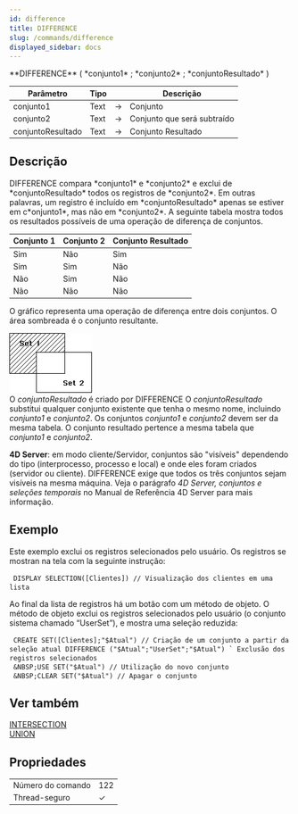 ```yaml
---
id: difference
title: DIFFERENCE
slug: /commands/difference
displayed_sidebar: docs
---
```


<!--REF #_command_.DIFFERENCE.Syntax-->**DIFFERENCE** ( *conjunto1* ; *conjunto2* ; *conjuntoResultado* )<!-- END REF-->
<!--REF #_command_.DIFFERENCE.Params-->
| Parâmetro | Tipo |  | Descrição |
| --- | --- | --- | --- |
| conjunto1 | Text | &#8594;  | Conjunto |
| conjunto2 | Text | &#8594;  | Conjunto que será subtraído |
| conjuntoResultado | Text | &#8594;  | Conjunto Resultado |

<!-- END REF-->

## Descrição 

<!--REF #_command_.DIFFERENCE.Summary-->DIFFERENCE compara *conjunto1* e *conjunto2* e exclui de *conjuntoResultado* todos os registros de *conjunto2*.<!-- END REF--> Em outras palavras, um registro é incluído em *conjuntoResultado* apenas se estiver em c*onjunto1*, mas não em *conjunto2*. A seguinte tabela mostra todos os resultados possíveis de uma operação de diferença de conjuntos.  
  
| **Conjunto** **1** | **Conjunto** **2** | **Conjunto Resultado** |
| ------------------ | ------------------ | ---------------------- |
| Sim                | Não                | Sim                    |
| Sim                | Sim                | Não                    |
| Não                | Sim                | Não                    |
| Não                | Não                | Não                    |

O gráfico representa uma operação de diferença entre dois conjuntos. O área sombreada é o conjunto resultante.  
  
![](../assets/en/commands/pict32936.en.png)  
O *conjuntoResultado* é criado por DIFFERENCE O *conjuntoResultado* substitui qualquer conjunto existente que tenha o mesmo nome, incluindo *conjunto1* e *conjunto2*. Os conjuntos *conjunto1* e *conjunto2* devem ser da mesma tabela. O conjunto resultado pertence a mesma tabela que *conjunto1* e *conjunto2*.  
  
**4D Server**: em modo cliente/Servidor, conjuntos são "visíveis" dependendo do tipo (interprocesso, processo e local) e onde eles foram criados (servidor ou cliente). DIFFERENCE exige que todos os três conjuntos sejam visíveis na mesma máquina. Veja o parágrafo *4D Server, conjuntos e seleções temporais* no Manual de Referência 4D Server para mais informação.

## Exemplo 

Este exemplo exclui os registros selecionados pelo usuário. Os registros se mostran na tela com la seguinte instrução:  

```4d
 DISPLAY SELECTION([Clientes]) // Visualização dos clientes em uma lista
```
  
  
Ao final da lista de registros há um botão com um método de objeto. O método de objeto exclui os registros selecionados pelo usuário (o conjunto sistema chamado “UserSet”), e mostra uma seleção reduzida:  
  
```4d
 CREATE SET([Clientes];"$Atual") // Criação de um conjunto a partir da seleção atual DIFFERENCE ("$Atual";"UserSet";"$Atual") ` Exclusão dos registros selecionados
 &NBSP;USE SET("$Atual") // Utilização do novo conjunto
 &NBSP;CLEAR SET("$Atual") // Apagar o conjunto
```

## Ver também 

[INTERSECTION](intersection.md)  
[UNION](union.md)  

## Propriedades

|  |  |
| --- | --- |
| Número do comando | 122 |
| Thread-seguro | &check; |


